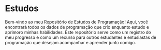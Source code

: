 
# Estudos

Bem-vindo ao meu Repositório de Estudos de Programação! Aqui, você encontrará todos os dados de programação que crio enquanto estudo e aprimoro minhas habilidades. Este repositório serve como um registro do meu progresso e como um recurso para outros estudantes e entusiastas de programação que desejam acompanhar e aprender junto comigo.

